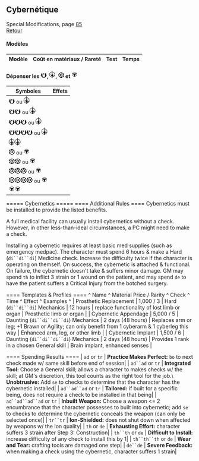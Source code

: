 ## Cybernétique
Special Modifications, page [85](https://thetrove.is/Books/Star%20Wars%20[multi]/FFG/Edge%20of%20the%20Empire/Edge%20of%20the%20Empire%20-%20%28SWE14%29%20Special%20Modifications.pdf#page=89)  
[Retour](../index.md)

#### Modèles

| Modèle | Coût en matériaux / Rareté | Test | Temps |
| --- | --: | --- | --- |


#### Dépenser les <img src="../images/advantage.png" width="16">, <img src="../images/triomphe.png" width="16">, <img src="../images/threat.png" width="16"> et <img src="../images/despair.png" width="16">

Symboles | Effets
--- | ---
<img src="../images/advantage.png" width="16"> ou <img src="../images/triomphe.png" width="16"> | 
<img src="../images/advantage.png" width="16"><img src="../images/advantage.png" width="16"> ou <img src="../images/triomphe.png" width="16"> | 
<img src="../images/advantage.png" width="16"><img src="../images/advantage.png" width="16"><img src="../images/advantage.png" width="16"> ou <img src="../images/triomphe.png" width="16"> | 
<img src="../images/advantage.png" width="16"><img src="../images/advantage.png" width="16"><img src="../images/advantage.png" width="16"><img src="../images/advantage.png" width="16"> ou <img src="../images/triomphe.png" width="16"> | 
<img src="../images/triomphe.png" width="16"><img src="../images/triomphe.png" width="16"> | 
<img src="../images/threat.png" width="16"> ou <img src="../images/despair.png" width="16"> | 
<img src="../images/threat.png" width="16"><img src="../images/threat.png" width="16"> ou <img src="../images/despair.png" width="16"> | 
<img src="../images/threat.png" width="16"><img src="../images/threat.png" width="16"><img src="../images/threat.png" width="16"> ou <img src="../images/despair.png" width="16"> | 
<img src="../images/threat.png" width="16"><img src="../images/threat.png" width="16"><img src="../images/threat.png" width="16"><img src="../images/threat.png" width="16"> ou <img src="../images/despair.png" width="16"> | 
<img src="../images/despair.png" width="16"><img src="../images/despair.png" width="16"> | 



===== Cybernetics =====
==== Additional Rules ====
Cybernetics must be installed to provide the listed benefits.

A full medical facility can usually install cybernetics without a check. However, in other less-than-ideal circumstances, a PC might need to make a check.

Installing a cybernetic requires at least basic med supplies (such as emergency medpac). The character must spend 6 hours & make a Hard (`di``di``di`) Medicine check. Increase the difficulty twice if the character is operating on themself. On success, the cybernetic is attached & functional. On failure, the cybernetic doesn't take & suffers minor damage. GM may spend `th` to inflict 3 strain or 1 wound on the patient, and may spend `de` to have the patient suffers a Critical Injury from the botched surgery.

==== Templates & Profiles ====
^ Name ^ Material Price / Rarity ^ Check ^ Time ^ Effect ^ Examples ^
| Prosthetic Replacement | 1,000 / 3 | Hard (`di``di``di`) Mechanics | 12 hours | replace functionality of lost limb or organ | Prosthetic limb or organ |
| Cybernetic Appendage | 5,000 / 5 | Daunting (`di``di``di``di`) Mechanics | 2 days (48 hours) | Replaces arm or leg; +1 Brawn or Agility; can only benefit from 1 cyberarm & 1 cyberleg this way | Enhanced arm, leg, or other limb |
| Cybernetic Implant | 1,500 / 6 | Daunting (`di``di``di``di`) Mechanics | 2 days (48 hours) | Provides 1 rank in a chosen General skill | Brain implant, enhanced senses |

==== Spending Results ====
| `ad` or `tr` | **Practice Makes Perfect:** `bo` to next check made w/ same skill before end of session|
| `ad``ad` or `tr` |  **Integrated Tool:** Choose a General skill; allows a character to makes checks w/ the skill; at GM's discretion, this tool counts as the right tool for the job.\\ **Unobtrusive:** Add `se` to checks to determine that the character has the cybernetic installed|
| `ad``ad``ad` or `tr` | **Tailored:** if built for a specific being, does not require a check to be installed in that being|
| `ad``ad``ad``ad` or `tr` | **Inbuilt Weapon:** Choose a weapon <= 2 encumbrance that the character possesses to built into cybernetic; add `se` to checks to determine the cybernetic conceals the weapon (can only be selected once)|
| `tr``tr` | **Ion-Shielded:** does not shut down when affected by weapons w/ the Ion quality|
| `th` or `de` | **Exhausting Effort:** character suffers 3 strain after Step 3: Construction|
| `th``th` or `de` | **Difficult to Install:** increase difficulty of any check to install this by 1|
| `th``th``th` or `de` | **Wear and Tear:** crafting tools are damaged one step|
| `de``de` | **Severe Feedback:** when making a check using the cybernetic, character suffers 1 strain|
